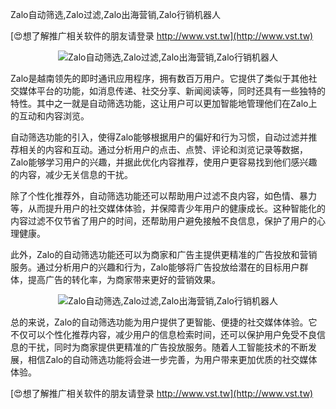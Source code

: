 Zalo自动筛选,Zalo过滤,Zalo出海营销,Zalo行销机器人

[😍想了解推广相关软件的朋友请登录 http://www.vst.tw](http://www.vst.tw)

 <center><img src="https://vst.tw/MP4/tuiguang/png/6.png" alt="Zalo自动筛选,Zalo过滤,Zalo出海营销,Zalo行销机器人"></center>

Zalo是越南领先的即时通讯应用程序，拥有数百万用户。它提供了类似于其他社交媒体平台的功能，如消息传递、社交分享、新闻阅读等，同时还具有一些独特的特性。其中之一就是自动筛选功能，这让用户可以更加智能地管理他们在Zalo上的互动和内容浏览。

自动筛选功能的引入，使得Zalo能够根据用户的偏好和行为习惯，自动过滤并推荐相关的内容和互动。通过分析用户的点击、点赞、评论和浏览记录等数据，Zalo能够学习用户的兴趣，并据此优化内容推荐，使用户更容易找到他们感兴趣的内容，减少无关信息的干扰。

除了个性化推荐外，自动筛选功能还可以帮助用户过滤不良内容，如色情、暴力等，从而提升用户的社交媒体体验，并保障青少年用户的健康成长。这种智能化的内容过滤不仅节省了用户的时间，还帮助用户避免接触不良信息，保护了用户的心理健康。

此外，Zalo的自动筛选功能还可以为商家和广告主提供更精准的广告投放和营销服务。通过分析用户的兴趣和行为，Zalo能够将广告投放给潜在的目标用户群体，提高广告的转化率，为商家带来更好的营销效果。

 <center><img src="https://vst.tw/MP4/tuiguang/png/3.png" alt="Zalo自动筛选,Zalo过滤,Zalo出海营销,Zalo行销机器人"></center>

总的来说，Zalo的自动筛选功能为用户提供了更智能、便捷的社交媒体体验。它不仅可以个性化推荐内容，减少用户的信息检索时间，还可以保护用户免受不良信息的干扰，同时为商家提供更精准的广告投放服务。随着人工智能技术的不断发展，相信Zalo的自动筛选功能将会进一步完善，为用户带来更加优质的社交媒体体验。

[😍想了解推广相关软件的朋友请登录 http://www.vst.tw](http://www.vst.tw)



